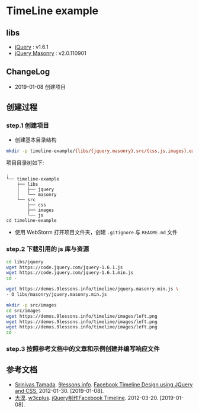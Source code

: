 TimeLine example
================

## libs

- [jQuery](https://jquery.com/) : v1.6.1
- [jQuery Masonry](https://masonry.desandro.com) : v2.0.110901

## ChangeLog

- 2019-01-08 创建项目

## 创建过程

### step.1 创建项目

- 创建基本目录结构

``` bash
mkdir -p timeline-example/{libs/{jquery,masonry},src/{css,js,images},example}
```

项目目录树如下:

```
.
└── timeline-example
    ├── libs
    │   ├── jquery
    │   └── masonry
    └── src
        ├── css
        ├── images
        └── js
cd timeline-example
```

- 使用 WebStorm 打开项目文件夹，创建 `.gitignore` 与 `README.md` 文件

### step.2 下载引用的 js 库与资源

``` bash
cd libs/jquery
wget https://code.jquery.com/jquery-1.6.1.js
wget https://code.jquery.com/jquery-1.6.1.min.js
cd -

wget https://demos.9lessons.info/timeline/jquery.masonry.min.js \
- O libs/masonry/jquery.masonry.min.js

mkdir -p src/images
cd src/images
wget https://demos.9lessons.info/timeline/images/left.png
wget https://demos.9lessons.info/timeline/images/left.png
wget https://demos.9lessons.info/timeline/images/left.png
cd -
```

### step.3 按照参考文档中的文章和示例创建并编写响应文件

## 参考文档

- [Srinivas Tamada](http://www.9lessons.info/). [9lessons.info](https://www.9lessons.info/). [Facebook Timeline Design using JQuery and CSS.](https://www.9lessons.info/2012/01/facebook-timeline-design-using-jquery.html) 2012-01-30. [2019-01-08].
- [大漠](https://www.w3cplus.com/blogs/airen). [w3cplus](https://www.w3cplus.com). [jQuery制作Facebook Timeline](https://www.w3cplus.com/jquery/facebook-timeline-design-using-jquery). 2012-03-20. [2019-01-08].
